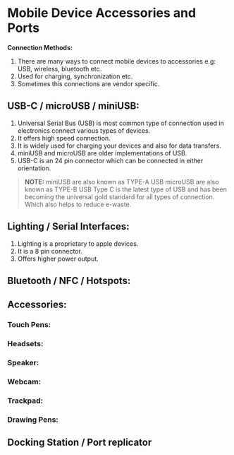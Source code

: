 # Mobile Device Accessories and Ports

**Connection Methods:**
1. There are many ways to connect mobile devices to accessories e.g: USB, wireless, bluetooth etc.
1. Used for charging, synchronization etc.
1. Sometimes this connections are vendor specific.

## USB-C / microUSB / miniUSB:

1. Universal Serial Bus (USB) is most common type of connection used in
   electronics connect various types of devices.
1. It offers high speed connection.
1. It is widely used for charging your devices and also for data transfers.
1. miniUSB and microUSB are older implementations of USB.
1. USB-C is an 24 pin connector which can be connected in either orientation.

> **NOTE:**
> miniUSB  are also known as TYPE-A USB
> microUSB are also known as TYPE-B USB
> Type C is the latest type of USB and has been becoming the universal gold
> standard for all types of connection. Which also helps to reduce e-waste.

## Lighting / Serial Interfaces:

1. Lighting is a proprietary to apple devices.
1. It is a 8 pin connector.
1. Offers higher power output.

## Bluetooth / NFC / Hotspots:

## Accessories:

### Touch Pens:

### Headsets:

### Speaker:

### Webcam:

### Trackpad:

### Drawing Pens:

## Docking Station / Port replicator
